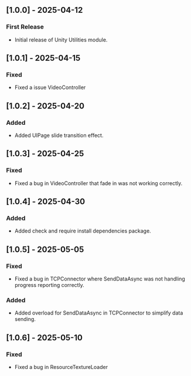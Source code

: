 ## [1.0.0] - 2025-04-12
### First Release
- Initial release of Unity Utilities module.

## [1.0.1] - 2025-04-15
### Fixed
- Fixed a issue VideoController

## [1.0.2] - 2025-04-20
### Added
- Added UIPage slide transition effect.

## [1.0.3] - 2025-04-25
### Fixed
- Fixed a bug in VideoController that fade in was not working correctly.

## [1.0.4] - 2025-04-30
### Added
- Added check and require install dependencies package.

## [1.0.5] - 2025-05-05
### Fixed
- Fixed a bug in TCPConnector where SendDataAsync was not handling progress reporting correctly.
### Added
- Added overload for SendDataAsync in TCPConnector to simplify data sending.

## [1.0.6] - 2025-05-10
### Fixed
- Fixed a bug in ResourceTextureLoader
